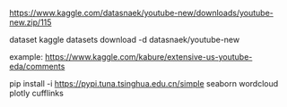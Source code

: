
https://www.kaggle.com/datasnaek/youtube-new/downloads/youtube-new.zip/115

dataset
kaggle datasets download -d datasnaek/youtube-new

example:
https://www.kaggle.com/kabure/extensive-us-youtube-eda/comments

pip install -i https://pypi.tuna.tsinghua.edu.cn/simple seaborn wordcloud plotly cufflinks
